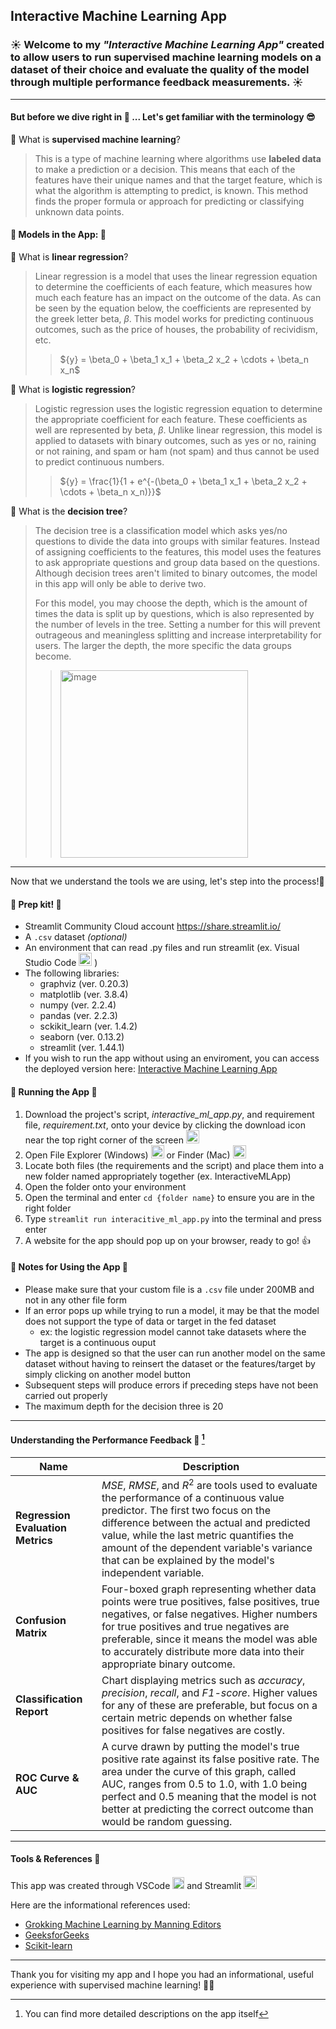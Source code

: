 ## Interactive Machine Learning App

### ☀️ Welcome to my *"Interactive Machine Learning App"* created to allow users to run supervised machine learning models on a dataset of their choice and evaluate the quality of the model through multiple performance feedback measurements. :sunny: 
---
#### But before we dive right in :diving_mask: ... Let's get familiar with the terminology 😎

:rose: What is __supervised machine learning__?
> This is a type of machine learning where algorithms use **labeled data** to make a prediction or a decision. This means that each of the features have their unique names and that the target feature, which is what the algorithm is attempting to predict, is known.
> This method finds the proper formula or approach for predicting or classifying unknown data points.
#### :cactus: Models in the App: :cactus:
:seedling: What is __linear regression__?
> Linear regression is a model that uses the linear regression equation to determine the coefficients of each feature, which measures how much each feature has an impact on the outcome of the data. As can be seen by the equation below, the coefficients are represented by the greek letter beta, $\beta$. This model works for predicting continuous outcomes, such as the price of houses, the probability of recividism, etc.
> > $\{y} = \beta_0 + \beta_1 x_1 + \beta_2 x_2 + \cdots + \beta_n x_n$

:palm_tree: What is __logistic regression__?
> Logistic regression uses the logistic regression equation to determine the appropriate coefficient for each feature. These coefficients as well are represented by beta, $\beta$. Unlike linear regression, this model is applied to datasets with binary outcomes, such as yes or no, raining or not raining, and spam or ham (not spam) and thus cannot be used to predict continuous numbers. 
> > $\{y} = \frac{1}{1 + e^{-(\beta_0 + \beta_1 x_1 + \beta_2 x_2 + \cdots + \beta_n x_n)}}$

:deciduous_tree: What is the __decision tree__?
> The decision tree is a classification model which asks yes/no questions to divide the data into groups with similar features. Instead of assigning coefficients to the features, this model uses the features to ask appropriate questions and group data based on the questions. Although decision trees aren't limited to binary outcomes, the model in this app will only be able to derive two.
>
> For this model, you may choose the depth, which is the amount of times the data is split up by questions, which is also represented by the number of levels in the tree. Setting a number for this will prevent outrageous and meaningless splitting and increase interpretability for users. The larger the depth, the more specific the data groups become.
> > <image src="https://blog.mindmanager.com/wp-content/uploads/2022/03/Decision-Tree-Diagram-Example-MindManager-Blog.png" alt="image" width="300"/>
---
Now that we understand the tools we are using, let's step into the process!🌟
#### :watermelon: Prep kit! :watermelon:
- Streamlit Community Cloud account https://share.streamlit.io/
- A `.csv` dataset *(optional)*
- An environment that can read .py files and run streamlit (ex. Visual Studio Code <image src="https://upload.wikimedia.org/wikipedia/commons/thumb/9/9a/Visual_Studio_Code_1.35_icon.svg/2048px-Visual_Studio_Code_1.35_icon.svg.png" alt="image" width="21"/> )
- The following libraries:
  -  graphviz (ver. 0.20.3)
  -  matplotlib (ver. 3.8.4)
  -  numpy (ver. 2.2.4)
  -  pandas (ver. 2.2.3)
  -  sckikit_learn (ver. 1.4.2)
  -  seaborn (ver. 0.13.2)
  -  streamlit (ver. 1.44.1)
- If you wish to run the app without using an enviroment, you can access the deployed version here: [Interactive Machine Learning App](https://kang-data-science-portfolio-7czws8sggmdaop3hcqzrcq.streamlit.app/)

#### :whale2: Running the App :whale2:
1. Download the project's script, *interactive_ml_app.py*, and requirement file, *requirement.txt*, onto your device by clicking the download icon near the top right corner of the screen <image src="https://static.vecteezy.com/system/resources/previews/019/879/209/non_2x/download-button-on-transparent-background-free-png.png" alt="image" width="21"/>
2. Open File Explorer (Windows) <image src="https://static.wikia.nocookie.net/windows/images/0/04/File_Explorer_Icon.png/revision/latest?cb=20240208004644" alt="image" width="21"/> or Finder (Mac) <image src="https://upload.wikimedia.org/wikipedia/commons/c/c9/Finder_Icon_macOS_Big_Sur.png" alt="image" width="21"/>
3. Locate both files (the requirements and the script) and place them into a new folder named appropriately together (ex. InteractiveMLApp)
4. Open the folder onto your environment
5. Open the terminal and enter `cd {folder name}` to ensure you are in the right folder
7. Type `streamlit run interacitive_ml_app.py` into the terminal and press enter
8. A website for the app should pop up on your browser, ready to go! 👍

#### :cake: Notes for Using the App :cake:
- Please make sure that your custom file is a `.csv` file under 200MB and not in any other file form
- If an error pops up while trying to run a model, it may be that the model does not support the type of data or target in the fed dataset
  - ex: the logistic regression model cannot take datasets where the target is a continuous ouput
- The app is designed so that the user can run another model on the same dataset without having to reinsert the dataset or the features/target by simply clicking on another model button
- Subsequent steps will produce errors if preceding steps have not been carried out properly
- The maximum depth for the decision three is 20
---
#### Understanding the Performance Feedback :ocean: [^1]

Name | Description
-------------| -------------
__Regression Evaluation Metrics__ | _MSE_, _RMSE_, and $R^2$ are tools used to evaluate the performance of a continuous value predictor. The first two focus on the difference between the actual and predicted value, while the last metric quantifies the amount of the dependent variable's variance that can be explained by the model's independent variable.
__Confusion Matrix__  | Four-boxed graph representing whether data points were true positives, false positives, true negatives, or false negatives. Higher numbers for true positives and true negatives are preferable, since it means the model was able to accurately distribute more data into their appropriate binary outcome.
__Classification Report__ | Chart displaying metrics such as _accuracy_, _precision_, _recall_, and _F1-score_. Higher values for any of these are preferable, but focus on a certain metric depends on whether false positives for false negatives are costly.
__ROC Curve & AUC__ | A curve drawn by putting the model's true positive rate against its false positive rate. The area under the curve of this graph, called AUC, ranges from 0.5 to 1.0, with 1.0 being perfect and 0.5 meaning that the model is not better at predicting the correct outcome than would be random guessing.
[^1]: You can find more detailed descriptions on the app itself
---
#### Tools & References :penguin:

This app was created through VSCode  <image src="https://upload.wikimedia.org/wikipedia/commons/thumb/9/9a/Visual_Studio_Code_1.35_icon.svg/2048px-Visual_Studio_Code_1.35_icon.svg.png" alt="image" width="19"/>  and Streamlit <image src="https://encrypted-tbn0.gstatic.com/images?q=tbn:ANd9GcTGDKmSgL7UJ6sstMUQTtjI2iDN7ClN2jRZ5Q&s" alt="image" width="21"/>

Here are the informational references used:
- [Grokking Machine Learning by Manning Editors](https://github.com/luisguiserrano/manning)
- [GeeksforGeeks](https://www.geeksforgeeks.org/regression-metrics/)
- [Scikit-learn](https://scikit-learn.org/stable/modules/tree.html)
---
Thank you for visiting my app and I hope you had an informational, useful experience with supervised machine learning! 💙💛


